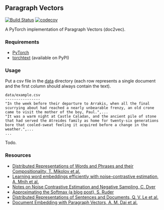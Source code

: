 ## Paragraph Vectors
[![Build Status](https://travis-ci.org/inejc/paragraph-vectors.svg?branch=master)](https://travis-ci.org/inejc/paragraph-vectors)
[![codecov](https://codecov.io/gh/inejc/paragraph-vectors/branch/master/graph/badge.svg)](https://codecov.io/gh/inejc/paragraph-vectors)

A PyTorch implementation of Paragraph Vectors (doc2vec).

### Requirements
* [PyTorch](http://pytorch.org)
* [torchtext](https://github.com/pytorch/text) (available on PyPI)

### Usage
Put a csv file in the [data](data) directory (each row represents a single document and the first column should always contain the text).
```
data/example.csv
----------------
"In the week before their departure to Arrakis, when all the final scurrying about had reached a nearly unbearable frenzy, an old crone came to visit the mother of the boy, Paul.",...
"It was a warm night at Castle Caladan, and the ancient pile of stone that had served the Atreides family as home for twenty-six generations bore that cooled-sweat feeling it acquired before a change in the weather.",...
...
```

Todo.

### Resources
* [Distributed Representations of Words and Phrases and their Compositionality, T. Mikolov et al.](https://arxiv.org/abs/1310.4546)
* [Learning word embeddings efficiently with noise-contrastive estimation, A. Mnih et al.](http://papers.nips.cc/paper/5165-learning-word-embeddings-efficiently-with)
* [Notes on Noise Contrastive Estimation and Negative Sampling, C. Dyer](https://arxiv.org/abs/1410.8251)
* [Approximating the Softmax (a blog post), S. Ruder](http://ruder.io/word-embeddings-softmax/index.html)
* [Distributed Representations of Sentences and Documents, Q. V. Le et al.](https://arxiv.org/abs/1405.4053)
* [Document Embedding with Paragraph Vectors, A. M. Dai et al.](https://arxiv.org/abs/1507.07998)
